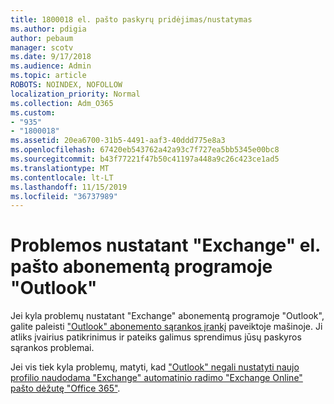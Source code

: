 ```yaml
---
title: 1800018 el. pašto paskyrų pridėjimas/nustatymas
ms.author: pdigia
author: pebaum
manager: scotv
ms.date: 9/17/2018
ms.audience: Admin
ms.topic: article
ROBOTS: NOINDEX, NOFOLLOW
localization_priority: Normal
ms.collection: Adm_O365
ms.custom:
- "935"
- "1800018"
ms.assetid: 20ea6700-31b5-4491-aaf3-40ddd775e8a3
ms.openlocfilehash: 67420eb543762a42a93c7f727ea5bb5345e00bc8
ms.sourcegitcommit: b43f77221f47b50c41197a448a9c26c423ce1ad5
ms.translationtype: MT
ms.contentlocale: lt-LT
ms.lasthandoff: 11/15/2019
ms.locfileid: "36737989"
---
```

# <a name="problems-setting-up-an-exchange-email-account-in-outlook"></a>Problemos nustatant "Exchange" el. pašto abonementą programoje "Outlook"

Jei kyla problemų nustatant "Exchange" abonementą programoje "Outlook", galite paleisti ["Outlook" abonemento sąrankos įrankį](https://aka.ms/SaRA-OutlookSetupProfile) paveiktoje mašinoje. Ji atliks įvairius patikrinimus ir pateiks galimus sprendimus jūsų paskyros sąrankos problemai.
  
Jei vis tiek kyla problemų, matyti, kad ["Outlook" negali nustatyti naujo profilio naudodama "Exchange" automatinio radimo "Exchange Online" pašto dėžutę "Office 365"](https://docs.microsoft.com/exchange/troubleshoot/outlook-profiles/cannot-set-up-profile-autodiscover).
  